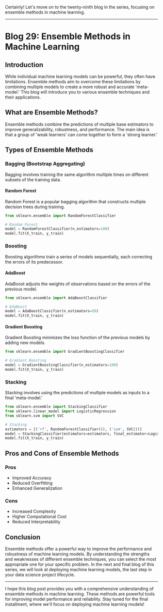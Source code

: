 Certainly! Let's move on to the twenty-ninth blog in the series, focusing on ensemble methods in machine learning.

---

# Blog 29: Ensemble Methods in Machine Learning

## Introduction

While individual machine learning models can be powerful, they often have limitations. Ensemble methods aim to overcome these limitations by combining multiple models to create a more robust and accurate 'meta-model.' This blog will introduce you to various ensemble techniques and their applications.

## What are Ensemble Methods?

Ensemble methods combine the predictions of multiple base estimators to improve generalizability, robustness, and performance. The main idea is that a group of 'weak learners' can come together to form a 'strong learner.'

## Types of Ensemble Methods

### Bagging (Bootstrap Aggregating)

Bagging involves training the same algorithm multiple times on different subsets of the training data.

#### Random Forest

Random Forest is a popular bagging algorithm that constructs multiple decision trees during training.

```python
from sklearn.ensemble import RandomForestClassifier

# Random Forest
model = RandomForestClassifier(n_estimators=100)
model.fit(X_train, y_train)
```

### Boosting

Boosting algorithms train a series of models sequentially, each correcting the errors of its predecessor.

#### AdaBoost

AdaBoost adjusts the weights of observations based on the errors of the previous model.

```python
from sklearn.ensemble import AdaBoostClassifier

# AdaBoost
model = AdaBoostClassifier(n_estimators=50)
model.fit(X_train, y_train)
```

#### Gradient Boosting

Gradient Boosting minimizes the loss function of the previous models by adding new models.

```python
from sklearn.ensemble import GradientBoostingClassifier

# Gradient Boosting
model = GradientBoostingClassifier(n_estimators=100)
model.fit(X_train, y_train)
```

### Stacking

Stacking involves using the predictions of multiple models as inputs to a final 'meta-model.'

```python
from sklearn.ensemble import StackingClassifier
from sklearn.linear_model import LogisticRegression
from sklearn.svm import SVC

# Stacking
estimators = [('rf', RandomForestClassifier()), ('svm', SVC())]
model = StackingClassifier(estimators=estimators, final_estimator=LogisticRegression())
model.fit(X_train, y_train)
```

## Pros and Cons of Ensemble Methods

### Pros

- Improved Accuracy
- Reduced Overfitting
- Enhanced Generalization

### Cons

- Increased Complexity
- Higher Computational Cost
- Reduced Interpretability

## Conclusion

Ensemble methods offer a powerful way to improve the performance and robustness of machine learning models. By understanding the strengths and weaknesses of different ensemble techniques, you can select the most appropriate one for your specific problem. In the next and final blog of this series, we will look at deploying machine learning models, the last step in your data science project lifecycle.

---

I hope this blog post provides you with a comprehensive understanding of ensemble methods in machine learning. These methods are powerful tools for improving model performance and reliability. Stay tuned for the final installment, where we'll focus on deploying machine learning models!